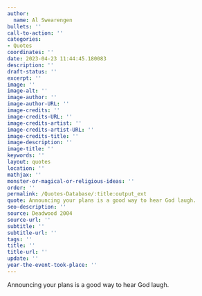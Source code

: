 ```yaml
---
author:
  name: Al Swearengen
bullets: ''
call-to-action: ''
categories:
- Quotes
coordinates: ''
date: 2023-04-23 11:44:45.180083
description: ''
draft-status: ''
excerpt: ''
image: ''
image-alt: ''
image-author: ''
image-author-URL: ''
image-credits: ''
image-credits-URL: ''
image-credits-artist: ''
image-credits-artist-URL: ''
image-credits-title: ''
image-description: ''
image-title: ''
keywords: ''
layout: quotes
location: ''
mathjax: ''
monster-or-magical-or-religious-ideas: ''
order: ''
permalink: /Quotes-Database/:title:output_ext
quote: Announcing your plans is a good way to hear God laugh.
seo-description: ''
source: Deadwood 2004
source-url: ''
subtitle: ''
subtitle-url: ''
tags: ''
title: ''
title-url: ''
update: ''
year-the-event-took-place: ''
---
```

Announcing your plans is a good way to hear God laugh.